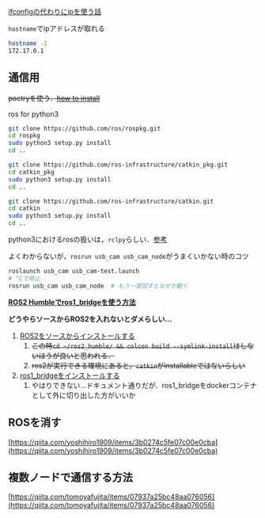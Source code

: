 [ifconfigの代わりにipを使う話](https://qiita.com/suzutsuki0220/items/dc72df23f1e1b1cda5f2)

`hostname`でipアドレスが取れる

```sh
hostname -I
172.17.0.1
```

## 通信用

~~poetryを使う．[how to install](https://python-poetry.org/docs/)~~

ros for python3

```sh
git clone https://github.com/ros/rospkg.git
cd rospkg
sudo python3 setup.py install
cd ..

git clone https://github.com/ros-infrastructure/catkin_pkg.git
cd catkin_pkg
sudo python3 setup.py install
cd ..

git clone https://github.com/ros-infrastructure/catkin.git
cd catkin
sudo python3 setup.py install
cd ..
```

python3におけるrosの扱いは，`rclpy`らしい．[参考](https://docs.ros.org/en/humble/Tutorials/Beginner-Client-Libraries/Writing-A-Simple-Py-Publisher-And-Subscriber.html)

よくわからないが，`rosrun usb_cam usb_cam_node`がうまくいかない時のコツ

```sh
roslaunch usb_cam usb_cam-test.launch
# ^Cで停止
rosrun usb_cam usb_cam_node  # もう一度回すとなぜか動く
```

[**ROS2 Humbleでros1_bridgeを使う方法**](https://docs.ros.org/en/humble/How-To-Guides/Using-ros1_bridge-Jammy-upstream.html)

**どうやらソースからROS2を入れないとダメらしい...**

1. [ROS2をソースからインストールする](https://docs.ros.org/en/humble/Installation/Alternatives/Ubuntu-Development-Setup.html)
   1. ~~この時`cd ~/ros2_humble/ && colcon build --symlink-install`はしないほうが良いと思われる．~~
   2. ~~ros2が実行できる環境にあると，`catkin`がinstallableではないらしい~~
2. [ros1_bridgeをインストールする](https://docs.ros.org/en/humble/How-To-Guides/Using-ros1_bridge-Jammy-upstream.html)
   1. やはりできない...ドキュメント通りだが．ros1_bridgeをdockerコンテナとして外に切り出した方がいいか

## ROSを消す

[https://qiita.com/yoshihiro1909/items/3b0274c5fe07c00e0cba](https://qiita.com/yoshihiro1909/items/3b0274c5fe07c00e0cba)

## 複数ノードで通信する方法

[https://qiita.com/tomoyafujita/items/07937a25bc48aa076056](https://qiita.com/tomoyafujita/items/07937a25bc48aa076056)